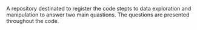 A repository destinated to register the code stepts to data exploration and manipulation to answer two main quastions. 
The questions are presented throughout the code.
